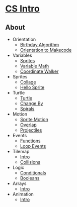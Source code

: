 # [CS Intro](/courses/csintro)

## About

* Orientation
    * [Birthday Algorithm](/courses/csintro1/orientation/birthday-algorithm)
    * [Orientation to Makecode](/courses/csintro1/orientation/makecode-orientation)
* Variables
    * [Sprites](/courses/csintro1/variables/sprites)
    * [Variable Math](/courses/csintro1/variables/variable-math)
    * [Coordinate Walker](/courses/csintro1/variables/coordinate-walker)
* Sprites
    * [Collage](/courses/csintro1/sprites/collage)
    * [Hello Sprite](/courses/csintro1/sprites/hello-sprite)
* Turtle
    * [Turtle](/courses/csintro1/loops/turtle)
    * [Change By](/courses/csintro1/loops/change-by)
    * [Spirals](/courses/csintro1/loops/spiral)
* Motion
    * [Sprite Motion](/courses/csintro1/motion/sprite-motion)
    * [Overlap](/courses/csintro1/motion/overlap)
    * [Projectiles](/courses/csintro1/motion/projectiles)
* Events
    * [Functions](/courses/csintro1/events/functions)
    * [Loop Events](/courses/csintro1/events/loop-events)
* Tilemap
    * [Intro](/courses/csintro1/tilemap/intro)
    * [Collisions](/courses/csintro1/tilemap/collisions)
* Logic
    * [Conditionals](/courses/csintro1/logic/conditionals)
    * [Booleans](/courses/csintro1/logic/booleans)
* Arrays
    * [Intro](/courses/csintro1/arrays/intro)
* Animation
    * [Intro](/courses/csintro1/animation/intro)